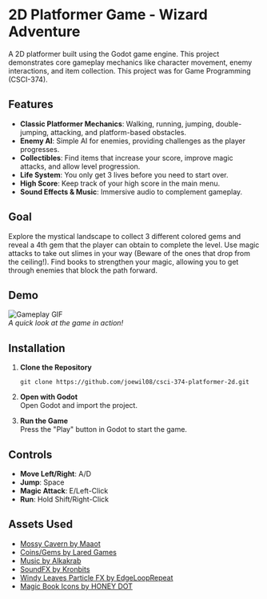 # 2D Platformer Game - Wizard Adventure

A 2D platformer built using the Godot game engine. This project demonstrates core gameplay mechanics like character movement, enemy interactions, and item collection. This project was for Game Programming (CSCI-374).

## Features
- **Classic Platformer Mechanics**: Walking, running, jumping, double-jumping, attacking, and platform-based obstacles.
- **Enemy AI**: Simple AI for enemies, providing challenges as the player progresses.
- **Collectibles**: Find items that increase your score, improve magic attacks, and allow level progression.
- **Life System**: You only get 3 lives before you need to start over.
- **High Score**: Keep track of your high score in the main menu.
- **Sound Effects & Music**: Immersive audio to complement gameplay.

## Goal
Explore the mystical landscape to collect 3 different colored gems and reveal a 4th gem that the player can obtain to complete the level. 
Use magic attacks to take out slimes in your way (Beware of the ones that drop from the ceiling!). 
Find books to strengthen your magic, allowing you to get through enemies that block the path forward.

## Demo
![Gameplay GIF](demo/demo.gif)  
_A quick look at the game in action!_

## Installation
1. **Clone the Repository**  
   ```
   git clone https://github.com/joewil08/csci-374-platformer-2d.git
   ```

2. **Open with Godot**  
   Open Godot and import the project.

3. **Run the Game**  
   Press the "Play" button in Godot to start the game.

## Controls
- **Move Left/Right**: A/D
- **Jump**: Space
- **Magic Attack**: E/Left-Click
- **Run**: Hold Shift/Right-Click

## Assets Used
- [Mossy Cavern by Maaot](https://maaot.itch.io/mossy-cavern)
- [Coins/Gems by Lared Games](https://laredgames.itch.io/gems-coins-free)
- [Music by Alkakrab](https://alkakrab.itch.io/fantasy-rpg-soundtrack-music)
- [SoundFX by Kronbits](https://kronbits.itch.io/freesfx)
- [Windy Leaves Particle FX by EdgeLoopRepeat](https://rs-pixel-store.itch.io/falling-leaf-fx)
- [Magic Book Icons by HONEY DOT](https://whoga1234.itch.io/freepixelart-magic-book-icons64x6432x32?download)
